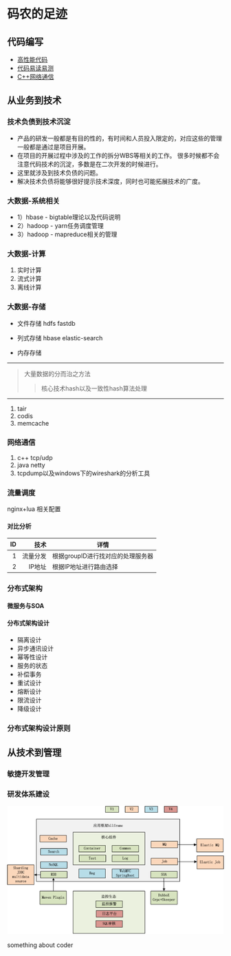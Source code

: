# 码农的足迹

## 代码编写
* [高性能代码](./topics/code.md)
* [代码易读易测](./topics/架构是什么.md)
* [C++网络通信](./topics/C++网络通信.md)


## 从业务到技术

### 技术负债到技术沉淀
- 产品的研发一般都是有目的性的，有时间和人员投入限定的，对应这些的管理一般都是通过是项目开展。
- 在项目的开展过程中涉及的工作的拆分WBS等相关的工作。 很多时候都不会注意代码技术的沉淀，多数是在二次开发的时候进行。
- 这里就涉及到技术负债的问题。
- 解决技术负债将能够很好提示技术深度，同时也可能拓展技术的广度。


### 大数据-系统相关
* 1）hbase - bigtable理论以及代码说明
* 2）hadoop - yarn任务调度管理
* 3）hadoop - mapreduce相关的管理

### 大数据-计算
1. 实时计算
2. 流式计算
3. 离线计算



### 大数据-存储
* 文件存储
	hdfs
	fastdb
* 列式存储
	hbase
	elastic-search
	
* 内存存储

---

> 大量数据的分而治之方法
>> 核心技术hash以及一致性hash算法处理

---

1. tair
2. codis
3. memcache


### 网络通信
1. c++ tcp/udp
2. java netty
3. tcpdump以及windows下的wireshark的分析工具


### 流量调度
nginx+lua 相关配置

#### 对比分析
|ID|技术|详情|
|-:|-:|-|
| 1  | 流量分发 | 根据groupID进行找对应的处理服务器 |
| 2 | IP地址| 根据IP地址进行路由选择 |

### 分布式架构
#### 微服务与SOA
#### 分布式架构设计
* 隔离设计
* 异步通讯设计
* 幂等性设计
* 服务的状态
* 补偿事务
* 重试设计
* 熔断设计
* 限流设计
* 降级设计

### 分布式架构设计原则


## 从技术到管理

### 敏捷开发管理

### 研发体系建设
![架构](./images/struts.png)


something about coder
